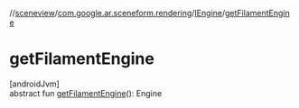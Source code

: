 //[sceneview](../../../index.md)/[com.google.ar.sceneform.rendering](../index.md)/[IEngine](index.md)/[getFilamentEngine](get-filament-engine.md)

# getFilamentEngine

[androidJvm]\
abstract fun [getFilamentEngine](get-filament-engine.md)(): Engine
